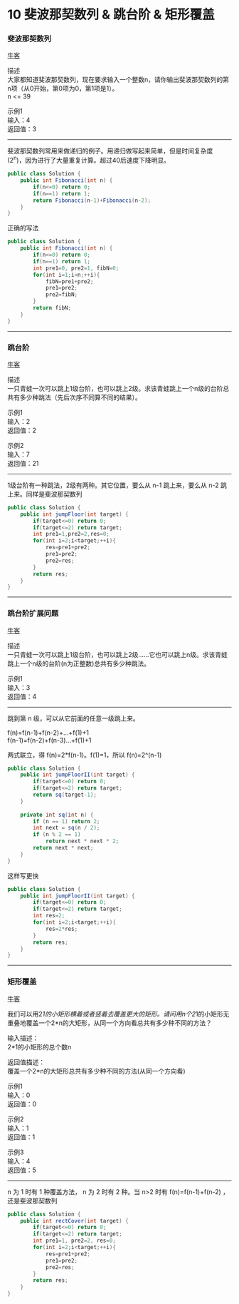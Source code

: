 # 10 斐波那契数列 & 跳台阶 & 矩形覆盖  

### 斐波那契数列  


[牛客](https://www.nowcoder.com/practice/c6c7742f5ba7442aada113136ddea0c3)  

描述  
大家都知道斐波那契数列，现在要求输入一个整数n，请你输出斐波那契数列的第n项（从0开始，第0项为0，第1项是1）。    
n <= 39  

示例1    
输入：4    
返回值：3  


---  

斐波那契数列常用来做递归的例子。用递归做写起来简单，但是时间复杂度 (2<sup>n</sup>)，因为进行了大量重复计算。超过40后速度下降明显。  


~~~java  
public class Solution {  
    public int Fibonacci(int n) {  
        if(n<=0) return 0;  
        if(n==1) return 1;  
        return Fibonacci(n-1)+Fibonacci(n-2);  
    }  
}  
~~~  

正确的写法  

~~~java  
public class Solution {  
    public int Fibonacci(int n) {  
        if(n<=0) return 0;  
        if(n==1) return 1;  
        int pre1=0, pre2=1, fibN=0;  
        for(int i=1;i<n;++i){  
            fibN=pre1+pre2;  
            pre1=pre2;  
            pre2=fibN;  
        }  
        return fibN;  
    }  
}  
~~~  

---  

### 跳台阶  

[牛客](https://www.nowcoder.com/practice/8c82a5b80378478f9484d87d1c5f12a4)  

描述  
一只青蛙一次可以跳上1级台阶，也可以跳上2级。求该青蛙跳上一个n级的台阶总共有多少种跳法（先后次序不同算不同的结果）。  

示例1  
输入：2  
返回值：2  

示例2  
输入：7  
返回值：21  

---  

1级台阶有一种跳法，2级有两种。其它位置，要么从 n-1 跳上来，要么从 n-2 跳上来。同样是斐波那契数列  

~~~java  
public class Solution {  
    public int jumpFloor(int target) {  
        if(target<=0) return 0;  
        if(target<=2) return target;  
        int pre1=1,pre2=2,res=0;  
        for(int i=2;i<target;++i){  
            res=pre1+pre2;  
            pre1=pre2;  
            pre2=res;  
        }  
        return res;  
    }  
}  
~~~  

---  

### 跳台阶扩展问题  

[牛客](https://www.nowcoder.com/practice/22243d016f6b47f2a6928b4313c85387)  

描述  
一只青蛙一次可以跳上1级台阶，也可以跳上2级……它也可以跳上n级。求该青蛙跳上一个n级的台阶(n为正整数)总共有多少种跳法。  

示例1  
输入：3  
返回值：4  

---  

跳到第 n 级，可以从它前面的任意一级跳上来。  

f(n)=f(n-1)+f(n-2)+...+f(1)+1    
f(n-1)=f(n-2)+f(n-3)...+f(1)+1  

两式联立，得 f(n)=2*f(n-1)。f(1)=1，所以 f(n)=2^(n-1)  

~~~java  
public class Solution {  
    public int jumpFloorII(int target) {  
        if(target<=0) return 0;  
        if(target<=2) return target;  
        return sq(target-1);  
    }  
      
    private int sq(int n) {  
        if (n == 1) return 2;  
        int next = sq(n / 2);  
        if (n % 2 == 1)  
            return next * next * 2;  
        return next * next;  
    }  
}  
~~~  

这样写更快  

~~~java  
public class Solution {  
    public int jumpFloorII(int target) {  
        if(target<=0) return 0;  
        if(target<=2) return target;  
        int res=2;  
        for(int i=2;i<target;++i){  
            res=2*res;  
        }  
        return res;  
    }  
}  
~~~  

---  

### 矩形覆盖  

[牛客](https://www.nowcoder.com/practice/72a5a919508a4251859fb2cfb987a0e6)  

我们可以用2*1的小矩形横着或者竖着去覆盖更大的矩形。请问用n个2*1的小矩形无重叠地覆盖一个2*n的大矩形，从同一个方向看总共有多少种不同的方法？  

输入描述：  
2*1的小矩形的总个数n  

返回值描述：  
覆盖一个2*n的大矩形总共有多少种不同的方法(从同一个方向看)  

示例1  
输入：0  
返回值：0  

示例2  
输入：1  
返回值：1  

示例3  
输入：4  
返回值：5  

---  

n 为 1 时有 1 种覆盖方法， n 为 2 时有 2 种。当 n>2 时有 f(n)=f(n-1)+f(n-2) ，还是斐波那契数列  

~~~java  
public class Solution {  
    public int rectCover(int target) {  
        if(target<=0) return 0;  
        if(target<=2) return target;  
        int pre1=1, pre2=2, res=0;  
        for(int i=2;i<target;++i){  
            res=pre1+pre2;  
            pre1=pre2;  
            pre2=res;  
        }  
        return res;  
    }  
}  
~~~  

